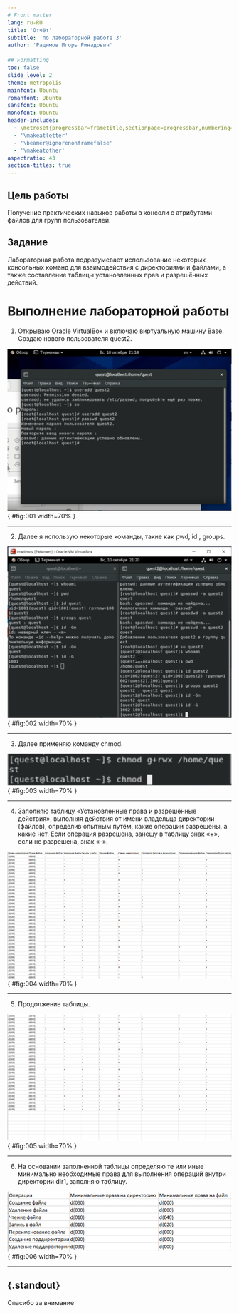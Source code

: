 ```yaml
---
# Front matter
lang: ru-RU
title: 'Отчёт'
subtitle: 'по лабораторной работе 3'
author: 'Радимов Игорь Ринадович'

## Formatting
toc: false
slide_level: 2
theme: metropolis
mainfont: Ubuntu
romanfont: Ubuntu
sansfont: Ubuntu
monofont: Ubuntu
header-includes:
  - \metroset{progressbar=frametitle,sectionpage=progressbar,numbering=fraction}
  - '\makeatletter'
  - '\beamer@ignorenonframefalse'
  - '\makeatother'
aspectratio: 43
section-titles: true
---
```


## Цель работы

Получение практических навыков работы в консоли с атрибутами файлов для групп пользователей.

## Задание

Лабораторная работа подразумевает использование некоторых консольных команд для взаимодействия с директориями и файлами, а также составление таблицы установленных прав и разрешённых действий.

# Выполнение лабораторной работы

1. Открываю Oracle VirtualBox и включаю виртуальную машину Base. Создаю нового пользователя quest2.

![рис.1. Создание пользователя.](images/2.jpg){ #fig:001 width=70% }

---

2. Далее я использую некоторые команды, такие как pwd, id , groups.

![рис.2. Некоторые команды.](images/1.jpg){ #fig:002 width=70% }

---

3. Далее применяю команду chmod.

![рис.3. Команда chmod.](images/7.jpg){ #fig:003 width=70% }

---

4. Заполняю таблицу «Установленные права и разрешённые действия», выполняя действия от имени владельца директории (файлов), определив опытным путём, какие операции разрешены, а какие нет. Если операция разрешена, занешу в таблицу знак «+», если не разрешена, знак «-».

![рис.4. Таблица 1.](images/12.jpg){ #fig:004 width=70% }

---

5. Продолжение таблицы.

![рис.5. Таблица 1.](images/13.jpg){ #fig:005 width=70% }

---

6. На основании заполненной таблицы определяю те или иные минимально необходимые права для выполнения операций внутри директории dir1, заполняю таблицу.

![рис.6. Таблица 2.](images/14.jpg){ #fig:006 width=70% }

---

## {.standout}

Спасибо за внимание
